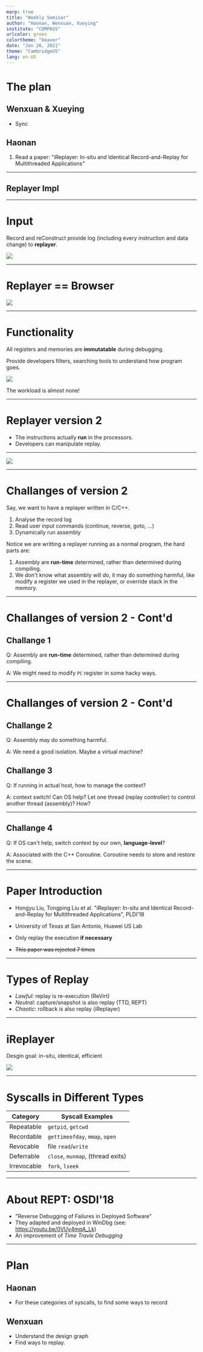 ```yaml
---
marp: true
title: "Weekly Seminar"
author: "Haonan, Wenxuan, Xueying"
institute: "COMPASS"
urlcolor: green
colortheme: "beaver"
date: "Jan 26, 2021"
theme: "CambridgeUS"
lang: en-US
---
```


# The plan

## Wenxuan & Xueying

- Sync

## Haonan

1. Read a paper: "iReplayer: In-situ and Identical Record-and-Replay for Multithreaded Applications"

---

## Replayer Impl

---

# Input

Record and reConstruct provide log (including every instruction and data change) to **replayer**.

![](rnr02.png)

---

# Replayer == Browser

![](rnr03.png)

---

# Functionality

All registers and memories are **immutatable** during debugging.

Provide developers filters, searching tools to understand how program goes.

![](rnr04.png)

The workload is almost none!

---

# Replayer version 2

- The instructions actually **run** in the processors.
- Developers can manipulate replay.

---

![](rnr05.png)

---

# Challanges of version 2

Say, we want to have a replayer written in C/C++.

1. Analyse the record log
2. Read user input commands (continue, reverse, goto, ...)
3. Dynamically run assembly

Notice we are writting a replayer running as a normal program, the hard parts are:

1. Assembly are **run-time** determined, rather than determined during compiling.
2. We don't know what assembly will do, it may do something harmful, like modify a register we used in the replayer, or override stack in the memory.

---

# Challanges of version 2 - Cont'd

## Challange 1
Q: Assembly are **run-time** determined, rather than determined during compiling.

A: We might need to modify `PC` register in some hacky ways.

---

# Challanges of version 2 - Cont'd

## Challange 2
Q: Assembly may do something harmful.

A: We need a good isolation. Maybe a virtual machine?
    
## Challange 3
Q: If running in actual host, how to manage the context?

A: context switch! Can OS help? Let one thread (replay controller) to control another thread (assembly)? How?

---

## Challange 4

Q: If OS can't help, switch context by our own, **language-level**?

A: Associated with the C++ Coroutine. Coroutine needs to store and restore the scene.

---

# Paper Introduction

- Hongyu Liu, Tongping Liu et al. "iReplayer: In-situ and Identical Record-and-Replay for Multithreaded Applications", PLDI’18

- University of Texas at San Antonio, Huawei US Lab

- Only replay the execution **if necessary**

- ~~This paper was rejected 7 times~~


---

# Types of Replay

  - *Lawful*: replay is re-execution (ReVirt)
  - *Neutral*: capture/snapshot is also replay (TTD, REPT)
  - *Chaotic*: rollback is also replay (iReplayer)


---

# iReplayer
Desgin goal: in-situ, identical, efficient

![](ireplayer.png)

---

# Syscalls in Different Types

|Category| Syscall Examples|
|--------|-----------------|
|Repeatable |`getpid`, `getcwd`|
|Recordable |`gettimeofday`, `mmap`, `open`|
|Revocable |file `read`/`write`|
|Deferrable |`close`, `munmap`, (thread exits)|
|Irrevocable |`fork`, `lseek`|


---

# About REPT: OSDI'18

- "Reverse Debugging of Failures in Deployed Software"
- They adapted and deployed in WinDbg (see: https://youtu.be/0VUy4mqA_Lk)
- An improvement of *Time Travle Debugging*


---

# Plan

## Haonan
- For these categories of syscalls, to find some ways to record

## Wenxuan
- Understand the design graph
- Find ways to replay.